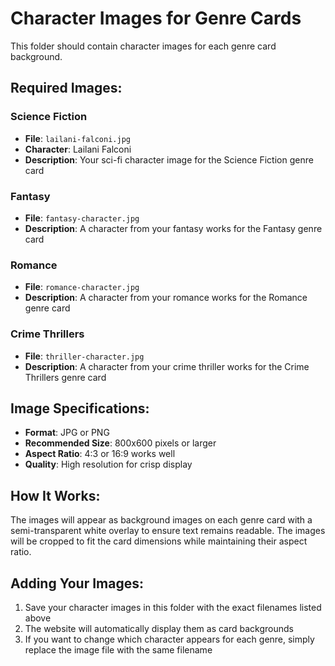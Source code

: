 # Character Images for Genre Cards

This folder should contain character images for each genre card background.

## Required Images:

### Science Fiction
- **File**: `lailani-falconi.jpg`
- **Character**: Lailani Falconi
- **Description**: Your sci-fi character image for the Science Fiction genre card

### Fantasy
- **File**: `fantasy-character.jpg`
- **Description**: A character from your fantasy works for the Fantasy genre card

### Romance
- **File**: `romance-character.jpg`
- **Description**: A character from your romance works for the Romance genre card

### Crime Thrillers
- **File**: `thriller-character.jpg`
- **Description**: A character from your crime thriller works for the Crime Thrillers genre card

## Image Specifications:
- **Format**: JPG or PNG
- **Recommended Size**: 800x600 pixels or larger
- **Aspect Ratio**: 4:3 or 16:9 works well
- **Quality**: High resolution for crisp display

## How It Works:
The images will appear as background images on each genre card with a semi-transparent white overlay to ensure text remains readable. The images will be cropped to fit the card dimensions while maintaining their aspect ratio.

## Adding Your Images:
1. Save your character images in this folder with the exact filenames listed above
2. The website will automatically display them as card backgrounds
3. If you want to change which character appears for each genre, simply replace the image file with the same filename
